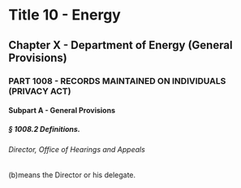 
# Title 10 - Energy
## Chapter X - Department of Energy (General Provisions)
### PART 1008 - RECORDS MAINTAINED ON INDIVIDUALS (PRIVACY ACT)
#### Subpart A - General Provisions
##### § 1008.2 Definitions.
###### Director, Office of Hearings and Appeals

(b)means the Director or his delegate.
